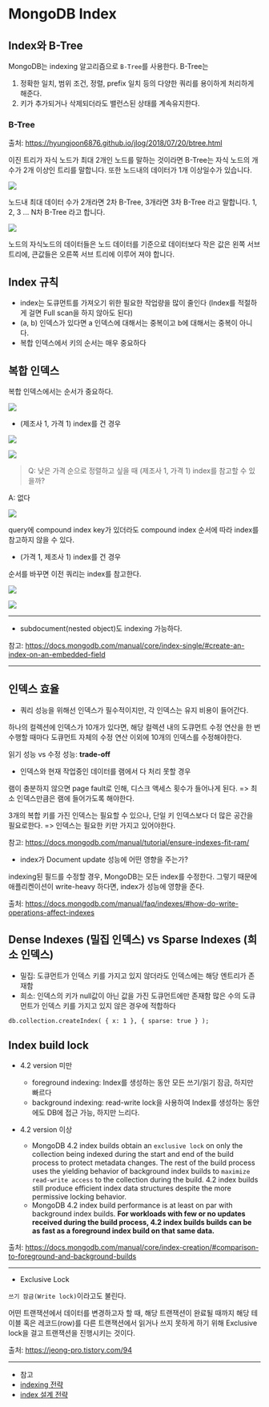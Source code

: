 # MongoDB Index

## Index와 B-Tree

MongoDB는 indexing 알고리즘으로 `B-Tree`를 사용한다.
B-Tree는 
1. 정확한 일치, 범위 조건, 정렬, prefix 일치 등의 다양한 쿼리를 용이하게 처리하게 해준다.
2. 키가 추가되거나 삭제되더라도 밸런스된 상태를 계속유지한다.

### B-Tree

출처: https://hyungjoon6876.github.io/jlog/2018/07/20/btree.html

이진 트리가 자식 노드가 최대 2개인 노드를 말하는 것이라면 B-Tree는 자식 노드의 개수가 2개 이상인 트리를 말합니다.
또한 노드내의 데이터가 1개 이상일수가 있습니다. 

![](./images/mongodb-index-01.png)

노드내 최대 데이터 수가 2개라면 2차 B-Tree, 3개라면 3차 B-Tree 라고 말합니다. 
1, 2, 3 ... N차 B-Tree 라고 합니다.

![](./images/mongodb-index-02.png)

노드의 자식노드의 데이터들은 노드 데이터를 기준으로
데이터보다 작은 값은 왼쪽 서브 트리에, 큰값들은 오른쪽 서브 트리에 이루어 져야 합니다.

## Index 규칙

- index는 도큐먼트를 가져오기 위한 필요한 작업량을 많이 줄인다
    (Index를 적절하게 걸면 Full scan을 하지 않아도 된다)
- (a, b) 인덱스가 있다면 a 인덱스에 대해서는 중복이고 b에 대해서는 중복이 아니다.
- 복합 인덱스에서 키의 순서는 매우 중요하다

## 복합 인덱스

복합 인덱스에서는 순서가 중요하다.

![](./images/mongodb-index-03.png)

- (제조사 1, 가격 1) index를 건 경우

![](./images/mongodb-index-04.png)

![](./images/mongodb-index-05.png)

> Q: 낮은 가격 순으로 정렬하고 싶을 때 (제조사 1, 가격 1) index를 참고할 수 있을까?

A: 없다

![](./images/mongodb-index-06.png)

query에 compound index key가 있더라도 compound index 순서에 따라 index를 참고하지 않을 수 있다.

- (가격 1, 제조사 1) index를 건 경우

순서를 바꾸면 이전 쿼리는 index를 참고한다.

![](./images/mongodb-index-07.png)

![](./images/mongodb-index-08.png)

---

- subdocument(nested object)도 indexing 가능하다.

참고: https://docs.mongodb.com/manual/core/index-single/#create-an-index-on-an-embedded-field

---

## 인덱스 효율

- 쿼리 성능을 위해선 인덱스가 필수적이지만, 각 인덱스는 유지 비용이 들어간다.

하나의 컬렉션에 인덱스가 10개가 있다면, 해당 컬렉션 내의 도큐먼트 수정 연산을 한 번 수행할 때마다 도큐먼트 자체의 수정 연산 이외에 10개의 인덱스를 수정해야한다.

읽기 성능 vs 수정 성능: **trade-off**

- 인덱스와 현재 작업중인 데이터를 램에서 다 처리 못할 경우

램이 충분하지 않으면 page fault로 인해, 디스크 액세스 횟수가 들어나게 된다.
=> 최소 인덱스만큼은 램에 들어가도록 해야한다.

3개의 복합 키를 가진 인덱스는 필요할 수 있으나, 단일 키 인덱스보다 더 많은 공간을 필요로한다.
=> 인덱스는 필요한 키만 가지고 있어야한다.

참고: https://docs.mongodb.com/manual/tutorial/ensure-indexes-fit-ram/

- index가 Document update 성능에 어떤 영향을 주는가?

indexing된 필드를 수정할 경우, MongoDB는 모든 index를 수정한다.
그렇기 때문에 애플리켄이션이 write-heavy 하다면, index가 성능에 영향을 준다.

출처: https://docs.mongodb.com/manual/faq/indexes/#how-do-write-operations-affect-indexes

## Dense Indexes (밀집 인덱스) vs Sparse Indexes (희소 인덱스)

- 밀집: 도큐먼트가 인덱스 키를 가지고 있지 않더라도 인덱스에는 해당 엔트리가 존재함
- 희소: 인덱스의 키가 null값이 아닌 값을 가진 도큐먼트에만 존재함
  많은 수의 도큐먼트가 인덱스 키를 가지고 있지 않은 경우에 적합하다

```
db.collection.createIndex( { x: 1 }, { sparse: true } );
```

## Index build lock

- 4.2 version 미만
  - foreground indexing:
    Index를 생성하는 동안 모든 쓰기/읽기 잠금, 하지만 빠르다
  - background indexing:
    read-write lock을 사용하여 Index를 생성하는 동안에도 DB에 접근 가능, 하지만 느리다.

- 4.2 version 이상
  - MongoDB 4.2 index builds obtain an `exclusive lock` on only the collection being indexed during the start and end of the build process to protect metadata changes. The rest of the build process uses the yielding behavior of background index builds to `maximize read-write access` to the collection during the build. 4.2 index builds still produce efficient index data structures despite the more permissive locking behavior.
  - MongoDB 4.2 index build performance is at least on par with background index builds. **For workloads with few or no updates received during the build process, 4.2 index builds builds can be as fast as a foreground index build on that same data.**

출처: https://docs.mongodb.com/manual/core/index-creation/#comparison-to-foreground-and-background-builds

---

- Exclusive Lock

`쓰기 잠금(Write lock)`이라고도 불린다.

어떤 트랜잭션에서 데이터를 변경하고자 할 때,
해당 트랜잭션이 완료될 때까지 해당 테이블 혹은 레코드(row)를 다른 트랜잭션에서 읽거나 쓰지 못하게 하기 위해 Exclusive lock을 걸고 트랜잭션을 진행시키는 것이다.

출처: https://jeong-pro.tistory.com/94

---

- 참고
- [indexing 전략](https://docs.mongodb.com/manual/applications/indexes/)
- [index 설계 전략](https://blog.ull.im/engineering/2019/04/05/mongodb-indexing-strategy.html)
